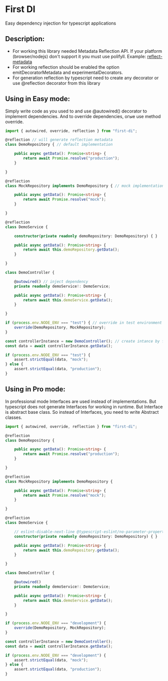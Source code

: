 First DI
=====

Easy dependency injection for typescript applications

Description:
------
- For working this library needed Metadata Reflection API. If your platform (browser/nodejs) don't support it you must use polifyll. Example: [reflect-metadata](https://www.npmjs.com/package/reflect-metadata)
- For working reflection should be enabled the option emitDecoratorMetadata and experimentalDecorators.
- For generation reflection by typescript need to create any decorator or use @reflection decorator from this library

Using in Easy mode:
------
 Simply write code as you used to and use @autowired() decorator to implement dependencies. And to override dependencies, огые use method override.

```typescript
import { autowired, override, reflection } from "first-di";

@reflection // will generate reflection metadata
class DemoRepository { // default implementation

    public async getData(): Promise<string> {
        return await Promise.resolve("production");
    }

}

@reflection
class MockRepository implements DemoRepository { // mock implementation with same interface

    public async getData(): Promise<string> {
        return await Promise.resolve("mock");
    }

}

@reflection
class DemoService {

    constructor(private readonly demoRepository: DemoRepository) { }

    public async getData(): Promise<string> {
        return await this.demoRepository.getData();
    }

}

class DemoController {

    @autowired() // inject dependency
    private readonly demoService!: DemoService;

    public async getData(): Promise<string> {
        return await this.demoService.getData();
    }

}

if (process.env.NODE_ENV === "test") { // override in test environment
    override(DemoRepository, MockRepository);
}

const controllerInstance = new DemoController(); // create intance by framework
const data = await controllerInstance.getData();

if (process.env.NODE_ENV === "test") {
    assert.strictEqual(data, "mock");
} else {
    assert.strictEqual(data, "production");
}
```

Using in Pro mode:
------
 In professional mode Interfaces are used instead of implementations. But typescript does not generate Interfaces for working in runtime. But Interface is abstract base class. So instead of Interfaces, you need to write Abstract classes.

```typescript
import { autowired, override, reflection } from "first-di";

@reflection
class DemoRepository {

    public async getData(): Promise<string> {
        return await Promise.resolve("production");
    }

}

@reflection
class MockRepository implements DemoRepository {

    public async getData(): Promise<string> {
        return await Promise.resolve("mock");
    }

}

@reflection
class DemoService {

    // eslint-disable-next-line @typescript-eslint/no-parameter-properties
    constructor(private readonly demoRepository: DemoRepository) { }

    public async getData(): Promise<string> {
        return await this.demoRepository.getData();
    }

}

class DemoController {

    @autowired()
    private readonly demoService!: DemoService;

    public async getData(): Promise<string> {
        return await this.demoService.getData();
    }

}

if (process.env.NODE_ENV === "development") {
    override(DemoRepository, MockRepository);
}

const controllerInstance = new DemoController();
const data = await controllerInstance.getData();

if (process.env.NODE_ENV === "development") {
    assert.strictEqual(data, "mock");
} else {
    assert.strictEqual(data, "production");
}
```
